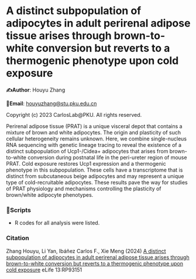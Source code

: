# A distinct subpopulation of adipocytes in adult perirenal adipose tissue arises through brown-to-white conversion but reverts to a thermogenic phenotype upon cold exposure
**:writing_hand:Author**: Houyu Zhang

**:email:Email**: houyuzhang@stu.pku.edu.cn

Copyright (c) 2023 CarlosLab@PKU. All rights reserved.

Perirenal adipose tissue (PRAT) is a unique visceral depot that contains a mixture of brown and white adipocytes. The origin and plasticity of such cellular heterogeneity remains unknown. Here, we combine single-nucleus RNA sequencing with genetic lineage tracing to reveal the existence of a distinct subpopulation of Ucp1-/Cidea+ adipocytes that arises from brown-to-white conversion during postnatal life in the peri-ureter region of mouse PRAT. Cold exposure restores Ucp1 expression and a thermogenic phenotype in this subpopulation. These cells have a transcriptome that is distinct from subcutaneous beige adipocytes and may represent a unique type of cold-recruitable adipocytes. These results pave the way for studies of PRAT physiology and mechanisms controlling the plasticity of brown/white adipocyte phenotypes.
### :file_folder:Scripts 

- R codes for all analysis were listed.

### Citation
Zhang Houyu, Li Yan, Ibáñez Carlos F., Xie Meng (2024) [A distinct subpopulation of adipocytes in adult perirenal adipose tissue arises through brown-to-white conversion but reverts to a thermogenic phenotype upon cold exposure](https://elifesciences.org/articles/93151) eLife 13:RP93151

